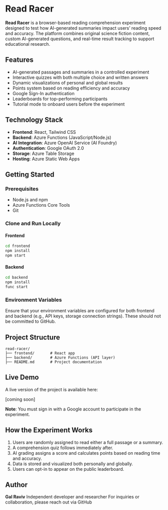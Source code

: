 # Read Racer

**Read Racer** is a browser-based reading comprehension experiment designed to test how AI-generated summaries impact users’ reading speed and accuracy. The platform combines original science fiction content, custom AI-generated questions, and real-time result tracking to support educational research.

## Features

- AI-generated passages and summaries in a controlled experiment
- Interactive quizzes with both multiple choice and written answers
- Dynamic visualizations of personal and global results
- Points system based on reading efficiency and accuracy
- Google Sign-In authentication
- Leaderboards for top-performing participants
- Tutorial mode to onboard users before the experiment

## Technology Stack

- **Frontend**: React, Tailwind CSS
- **Backend**: Azure Functions (JavaScript/Node.js)
- **AI Integration**: Azure OpenAI Service (AI Foundry)
- **Authentication**: Google OAuth 2.0
- **Storage**: Azure Table Storage
- **Hosting**: Azure Static Web Apps

## Getting Started

### Prerequisites

- Node.js and npm
- Azure Functions Core Tools
- Git

### Clone and Run Locally

#### Frontend

```bash
cd frontend
npm install
npm start
````

#### Backend

```bash
cd backend
npm install
func start
```

### Environment Variables

Ensure that your environment variables are configured for both frontend and backend (e.g., API keys, storage connection strings). These should not be committed to GitHub.

## Project Structure

```
read-racer/
├── frontend/       # React app
├── backend/        # Azure Functions (API layer)
├── README.md       # Project documentation
```

## Live Demo

A live version of the project is available here:

[coming soon]

**Note**: You must sign in with a Google account to participate in the experiment.

## How the Experiment Works

1. Users are randomly assigned to read either a full passage or a summary.
2. A comprehension quiz follows immediately after.
3. AI grading assigns a score and calculates points based on reading time and accuracy.
4. Data is stored and visualized both personally and globally.
5. Users can opt-in to appear on the public leaderboard.

## Author

**Gal Raviv**
Independent developer and researcher
For inquiries or collaboration, please reach out via GitHub
